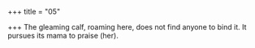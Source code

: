 +++
title = "05"

+++
The gleaming calf, roaming here, does not find anyone to bind it. It pursues its mama to praise (her).  